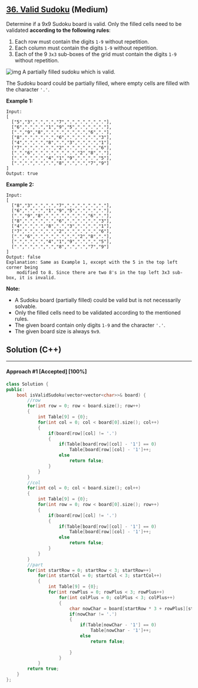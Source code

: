 ## [36. Valid Sudoku](https://leetcode.com/problems/valid-sudoku/) (Medium)

Determine if a 9x9 Sudoku board is valid. Only the filled cells need to be validated **according to the following rules**:

1. Each row must contain the digits `1-9` without repetition.
2. Each column must contain the digits `1-9` without repetition.
3. Each of the 9 `3x3` sub-boxes of the grid must contain the digits `1-9` without repetition.

![img](https://upload.wikimedia.org/wikipedia/commons/thumb/f/ff/Sudoku-by-L2G-20050714.svg/250px-Sudoku-by-L2G-20050714.svg.png)
A partially filled sudoku which is valid.

The Sudoku board could be partially filled, where empty cells are filled with the character `'.'`.

**Example 1:**

```
Input:
[
  ["5","3",".",".","7",".",".",".","."],
  ["6",".",".","1","9","5",".",".","."],
  [".","9","8",".",".",".",".","6","."],
  ["8",".",".",".","6",".",".",".","3"],
  ["4",".",".","8",".","3",".",".","1"],
  ["7",".",".",".","2",".",".",".","6"],
  [".","6",".",".",".",".","2","8","."],
  [".",".",".","4","1","9",".",".","5"],
  [".",".",".",".","8",".",".","7","9"]
]
Output: true
```

**Example 2:**

```
Input:
[
  ["8","3",".",".","7",".",".",".","."],
  ["6",".",".","1","9","5",".",".","."],
  [".","9","8",".",".",".",".","6","."],
  ["8",".",".",".","6",".",".",".","3"],
  ["4",".",".","8",".","3",".",".","1"],
  ["7",".",".",".","2",".",".",".","6"],
  [".","6",".",".",".",".","2","8","."],
  [".",".",".","4","1","9",".",".","5"],
  [".",".",".",".","8",".",".","7","9"]
]
Output: false
Explanation: Same as Example 1, except with the 5 in the top left corner being 
    modified to 8. Since there are two 8's in the top left 3x3 sub-box, it is invalid.
```

**Note:**

- A Sudoku board (partially filled) could be valid but is not necessarily solvable.
- Only the filled cells need to be validated according to the mentioned rules.
- The given board contain only digits `1-9` and the character `'.'`.
- The given board size is always `9x9`.

## Solution (C++)

------

#### Approach #1  [Accepted] [100%] 

```c++
class Solution {
public:
    bool isValidSudoku(vector<vector<char>>& board) {
        //row
        for(int row = 0; row < board.size(); row++)
        {
            int Table[9] = {0};
            for(int col = 0; col < board[0].size(); col++)
            {
                if(board[row][col] != '.')
                {
                    if(Table[board[row][col] - '1'] == 0)
                        Table[board[row][col] - '1']++;
                    else
                        return false;
                }
            }
        }
        //col
        for(int col = 0; col < board.size(); col++)
        {
            int Table[9] = {0};
            for(int row = 0; row < board[0].size(); row++)
            {
                if(board[row][col] != '.')
                {
                    if(Table[board[row][col] - '1'] == 0)
                        Table[board[row][col] - '1']++;
                    else
                        return false;
                }
            }
        }
        //part
        for(int startRow = 0; startRow < 3; startRow++)
            for(int startCol = 0; startCol < 3; startCol++)
            {
                int Table[9] = {0};
                for(int rowPlus = 0; rowPlus < 3; rowPlus++)
                    for(int colPlus = 0; colPlus < 3; colPlus++)
                    {
                        char nowChar = board[startRow * 3 + rowPlus][startCol * 3 + colPlus];
                        if(nowChar != '.')
                        {
                            if(Table[nowChar - '1'] == 0)
                                Table[nowChar - '1']++;
                            else
                                return false;
                                
                        }
                    }
            }
        return true;
    }
};
```



